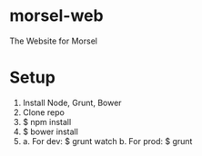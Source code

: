 morsel-web
==========

The Website for Morsel


Setup
==========

1. Install Node, Grunt, Bower
2. Clone repo
3. $ npm install
4. $ bower install
5. a. For dev: $ grunt watch
   b. For prod: $ grunt